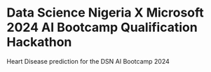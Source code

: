 # Data Science Nigeria X Microsoft 2024 AI Bootcamp Qualification Hackathon
Heart Disease prediction for the DSN AI Bootcamp 2024
